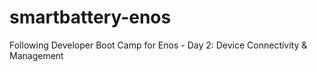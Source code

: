 # smartbattery-enos
 Following Developer Boot Camp for Enos - Day 2: Device Connectivity & Management
